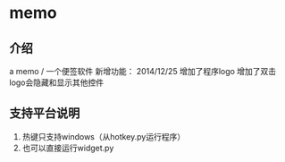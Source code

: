 ﻿memo
====
## 介绍
a memo / 一个便签软件
新增功能：
2014/12/25
增加了程序logo
增加了双击logo会隐藏和显示其他控件


## 支持平台说明
1. 热键只支持windows（从hotkey.py运行程序）
2. 也可以直接运行widget.py

